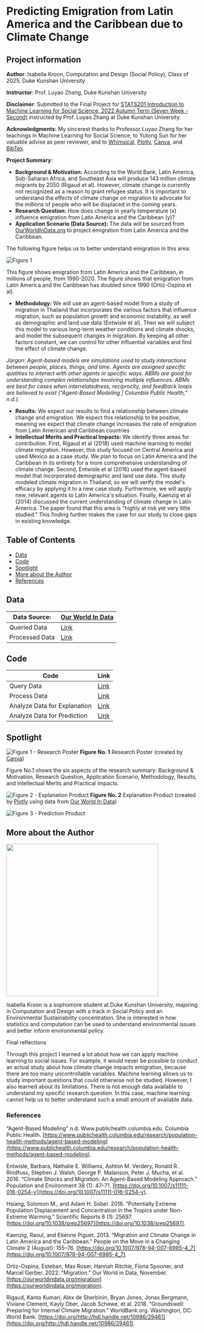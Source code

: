 # Predicting Emigration from Latin America and the Caribbean due to Climate Change
## Project information
**Author**: Isabella Kroon, Computation and Design (Social Policy), Class of 2025, Duke Kunshan University

**Instructor**: Prof. Luyao Zhang, Duke Kunshan University

**Disclaimer**: Submitted to the Final Project for [STATS201 Introduction to Machine Learning for Social Science, 2022 Autumn Term (Seven Week - Second)](https://ms.pubpub.org/) instructed by Prof. Luyao Zhang at Duke Kunshan University.

**Acknowledgments**: My sincerest thanks to Professor Luyao Zhang for her teachings in Machine Learning for Social Science, to Yutong Sun for her valuable advise as peer reviewer, and to [Whimsical](https://whimsical.com), [Plotly](https://plotly.com/python/), [Canva](https://www.canva.com/), and [BibTex](https://scholar.google.com/).

**Project Summary**: 
  - **Background & Motivation:** According to the World Bank, Latin America, Sub-Saharan Africa, and Southeast Asia will produce 143 million climate migrants by 2050 (Rigaud et al). However, climate change is currently not recognized as a reason to grant refugee status. It is important to understand the effects of climate change on migration to advocate for the millions of people who will be displaced in the coming years.
  - **Research Question:** How does change in yearly temperature (x) influence emigration from Latin America and the Caribbean (y)?
  - **Application Scenario (Data Source):** The data will be sourced from [OurWorldInData.org](https://ourworldindata.org/migration) to project emigration from Latin America and the Caribbean. 
  
The following figure helps us to better understand emigration in this area:
 
 ![Figure 1](spotlight/figures/migration.png)
 
  This figure shows emigration from Latin America and the Caribbean, in millions of people, from 1990-2020. The figure shows that emigration from Latin America and the Caribbean has doubled since 1990 (Ortiz-Ospina et al).

  - **Methodology:** We will use an agent-based model from a study of migration in Thailand that incorporates the various factors that influence migration, such as population growth and economic instability, as well as demographic and land use data (Entwisle et al). Then we will subject this model to various long-term weather conditions and climate shocks, and model the subsequent changes in migration. By keeping all other factors constant, we can control for other influential variables and find the effect of climate change.
  
*Jargon: Agent-based models are simulations used to study interactions between people, places, things, and time. Agents are assigned specific qualities to interact with other agents in specific ways. ABMs are good for understanding complex relationships involving multiple influences. ABMs are best for cases when interrelatedness, reciprocity, and feedback loops are believed to exist (“Agent-Based Modeling | Columbia Public Health,” n.d.).*
 
  - **Results:** We expect our results to find a relationship between climate change and emigration. We expect this relationship to be positive, meaning we expect that climate change increases the rate of emigration from Latin American and Caribbean countries
  - **Intellectual Merits and Practical Impacts:** We identify three areas for contribution. First, Rigaud et al (2018) used machine learning to model climate migration. However, this study focused on Central America and used Mexico as a case study. We plan to focus on Latin America and the Caribbean in its entirety for a more comprehensive understanding of climate change. Second, Entwisle et al (2016) used the agent-based model that incorporated demographic and land use data. This study modeled climate migration in Thailand, so we will verify the model's efficacy by applying it to a new case study. Furthermore, we will apply new, relevant agents to Latin America's situation. Finally, Kaenzig et al (2014) discussed the current understanding of climate change in Latin America. The paper found that this area is "highly at risk yet very little studied." This finding further makes the case for our study to close gaps in existing knowledge.



## Table of Contents
- [Data](https://github.com/Rising-Stars-by-Sunshine/Final-Project-Isabella#data)
- [Code](https://github.com/Rising-Stars-by-Sunshine/Final-Project-Isabella#code)
- [Spotlight](https://github.com/Rising-Stars-by-Sunshine/Final-Project-Isabella#spotlight)
- [More about the Author](https://github.com/Rising-Stars-by-Sunshine/Final-Project-Isabella#more-about-the-author)
- [References](https://github.com/Rising-Stars-by-Sunshine/Final-Project-Isabella#literature)



## Data
|Data Source:| [Our World In Data](https://ourworldindata.org/migration)|
|------|-----|
|Queried Data|[Link](data/Queried_Data/Queried_data.csv)|
|Processed Data|[Link](https://github.com/Rising-Stars-by-Sunshine/Final-Project-Isabella/tree/main/data/Processed_Data)|


## Code
|Code|Link|
|---|---|
|Query Data| [Link](code/Explanation/Explanation_Query_Data.ipynb)|
|Process Data|[Link](code/Prediction/Prediction_Process_Data_Prepare_X_and_Y_for_Classification_and_Regressions.ipynb)|
|Analyze Data for Explanation|[Link](code/Explanation/Explanation_Analyze_Data.ipynb)|
|Analyze Data for Prediction|[Link]()|

## Spotlight
![Figure 1 - Research Poster](spotlight/figures/1.png)
**Figure No. 1** Research Poster (created by [Canva](https://www.canva.com/design/DAFUBazg8TM/SSeNp4SkAErsq6SzPxraUg/view?utm_content=DAFUBazg8TM&utm_campaign=designshare&utm_medium=link&utm_source=publishsharelink))

Figure No.1 shows the six aspects of the research summary: Background & Motivation, Research Question, Application Scenario, Methodology, Results, and Intellectual Merits and Practical Impacts.

![Figure 2 - Explanation Product](spotlight/figures/newplot.png)
**Figure No. 2** Explanation Product (created by [Plotly](https://plotly.com/python/) using data from [Our World In Data](https://ourworldindata.org/migration))

![Figure 3 - Prediction Product]()

## More about the Author
<img src="spotlight/figures/MyPhoto.jpg" width="400" />

Isabella Kroon is a sophomore student at Duke Kunshan University, majoring in Computation and Design with a track in Social Policy and an Environmental Sustainability concentration. She is interested in how statistics and computation can be used to understand environmental issues and better inform environmental policy.

Final reflections 

Through this project I learned a lot about how we can apply machine learning to social issues. For example, it would never be possible to conduct an actual study about how climate change impacts emigration, because there are too many uncontrollable variables. Machine learning allows us to study important questions that could otherwise not be studied. However, I also learned about its limitations. There is not enough data available to understand my specific research question. In this case, machine learning cannot help us to better understand such a small amount of available data.


### References

“Agent-Based Modeling" n.d. Www.publichealth.columbia.edu. Columbia Public Health. [https://www.publichealth.columbia.edu/research/population-health-methods/agent-based-modeling](https://www.publichealth.columbia.edu/research/population-health-methods/agent-based-modeling).

Entwisle, Barbara, Nathalie E. Williams, Ashton M. Verdery, Ronald R. Rindfuss, Stephen J. Walsh, George P. Malanson, Peter J. Mucha, et al. 2016. “Climate Shocks and Migration: An Agent-Based Modeling Approach.” Population and Environment 38 (1): 47–71. [https://doi.org/10.1007/s11111-016-0254-y](https://doi.org/10.1007/s11111-016-0254-y).

Hsiang, Solomon M., and Adam H. Sobel. 2016. “Potentially Extreme Population Displacement and Concentration in the Tropics under Non-Extreme Warming.” Scientific Reports 6 (1): 25697. [https://doi.org/10.1038/srep25697](https://doi.org/10.1038/srep25697).

Kaenzig, Raoul, and Etienne Piguet. 2013. “Migration and Climate Change in Latin America and the Caribbean.” People on the Move in a Changing Climate 2 (August): 155–76. [https://doi.org/10.1007/978-94-007-6985-4_7](https://doi.org/10.1007/978-94-007-6985-4_7).

Ortiz-Ospina, Esteban, Max Roser, Hannah Ritchie, Fiona Spooner, and Marcel Gerber. 2022. “Migration.” Our World in Data, November. [https://ourworldindata.org/migration](https://ourworldindata.org/migration).

Rigaud, Kanta Kumari, Alex de Sherbinin, Bryan Jones, Jonas Bergmann, Viviane Clement, Kayly Ober, Jacob Schewe, et al. 2018. “Groundswell: Preparing for Internal Climate Migration.” WorldBank.org. Washington, DC: World Bank. [https://doi.org/http://hdl.handle.net/10986/29461](https://doi.org/http://hdl.handle.net/10986/29461).
